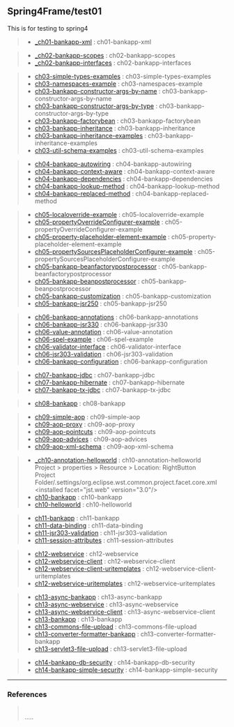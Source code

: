 ## Spring4Frame/test01
This is for testing to spring4

> - [_ch01-bankapp-xml](https://github.com/grtlinux/Spring4Frame/tree/master/test01/ch01-bankapp-xml "ch01-bankapp-xml") : ch01-bankapp-xml  
  
> - [_ch02-bankapp-scopes](https://github.com/grtlinux/Spring4Frame/tree/master/test01/ch02-bankapp-scopes "ch02-bankapp-scopes") : ch02-bankapp-scopes  
> - [_ch02-bankapp-interfaces](https://github.com/grtlinux/Spring4Frame/tree/master/test01/ch02-bankapp-interfaces "ch02-bankapp-interfaces") : ch02-bankapp-interfaces  
  
> - [ch03-simple-types-examples](https://github.com/grtlinux/Spring4Frame/tree/master/test01/ch03-simple-types-examples "ch03-simple-types-examples") : ch03-simple-types-examples  
> - [ch03-namespaces-example](https://github.com/grtlinux/Spring4Frame/tree/master/test01/ch03-namespaces-example "ch03-namespaces-example") : ch03-namespaces-example  
> - [ch03-bankapp-constructor-args-by-name](https://github.com/grtlinux/Spring4Frame/tree/master/test01/ch03-bankapp-constructor-args-by-name "ch03-bankapp-constructor-args-by-name") : ch03-bankapp-constructor-args-by-name  
> - [ch03-bankapp-constructor-args-by-type](https://github.com/grtlinux/Spring4Frame/tree/master/test01/ch03-bankapp-constructor-args-by-type "ch03-bankapp-constructor-args-by-type") : ch03-bankapp-constructor-args-by-type  
> - [ch03-bankapp-factorybean](https://github.com/grtlinux/Spring4Frame/tree/master/test01/ch03-bankapp-factorybean "ch03-bankapp-factorybean") : ch03-bankapp-factorybean  
> - [ch03-bankapp-inheritance](https://github.com/grtlinux/Spring4Frame/tree/master/test01/ch03-bankapp-inheritance "ch03-bankapp-inheritance") : ch03-bankapp-inheritance  
> - [ch03-bankapp-inheritance-examples](https://github.com/grtlinux/Spring4Frame/tree/master/test01/ch03-bankapp-inheritance-examples "ch03-bankapp-inheritance-examples") : ch03-bankapp-inheritance-examples  
> - [ch03-util-schema-examples](https://github.com/grtlinux/Spring4Frame/tree/master/test01/ch03-util-schema-examples "ch03-util-schema-examples") : ch03-util-schema-examples  
  
> - [ch04-bankapp-autowiring](https://github.com/grtlinux/Spring4Frame/tree/master/test01/ch04-bankapp-autowiring "ch04-bankapp-autowiring") : ch04-bankapp-autowiring  
> - [ch04-bankapp-context-aware](https://github.com/grtlinux/Spring4Frame/tree/master/test01/ch04-bankapp-context-aware "ch04-bankapp-context-aware") : ch04-bankapp-context-aware  
> - [ch04-bankapp-dependencies](https://github.com/grtlinux/Spring4Frame/tree/master/test01/ch04-bankapp-dependencies "ch04-bankapp-dependencies") : ch04-bankapp-dependencies  
> - [ch04-bankapp-lookup-method](https://github.com/grtlinux/Spring4Frame/tree/master/test01/ch04-bankapp-lookup-method "ch04-bankapp-lookup-method") : ch04-bankapp-lookup-method  
> - [ch04-bankapp-replaced-method](https://github.com/grtlinux/Spring4Frame/tree/master/test01/ch04-bankapp-replaced-method "ch04-bankapp-replaced-method") : ch04-bankapp-replaced-method  
  
> - [ch05-localoverride-example](https://github.com/grtlinux/Spring4Frame/tree/master/test01/ch05-localoverride-example "ch05-localoverride-example") : ch05-localoverride-example  
> - [ch05-propertyOverrideConfigurer-example](https://github.com/grtlinux/Spring4Frame/tree/master/test01/ch05-propertyOverrideConfigurer-example "ch05-propertyOverrideConfigurer-example") : ch05-propertyOverrideConfigurer-example  
> - [ch05-property-placeholder-element-example](https://github.com/grtlinux/Spring4Frame/tree/master/test01/ch05-property-placeholder-element-example "ch05-property-placeholder-element-example") : ch05-property-placeholder-element-example  
> - [ch05-propertySourcesPlaceholderConfigurer-example](https://github.com/grtlinux/Spring4Frame/tree/master/test01/ch05-propertySourcesPlaceholderConfigurer-example "ch05-propertySourcesPlaceholderConfigurer-example") : ch05-propertySourcesPlaceholderConfigurer-example  
> - [ch05-bankapp-beanfactorypostprocessor](https://github.com/grtlinux/Spring4Frame/tree/master/test01/ch05-bankapp-beanfactorypostprocessor "ch05-bankapp-beanfactorypostprocessor") : ch05-bankapp-beanfactorypostprocessor  
> - [ch05-bankapp-beanpostprocessor](https://github.com/grtlinux/Spring4Frame/tree/master/test01/ch05-bankapp-beanpostprocessor "ch05-bankapp-beanpostprocessor") : ch05-bankapp-beanpostprocessor  
> - [ch05-bankapp-customization](https://github.com/grtlinux/Spring4Frame/tree/master/test01/ch05-bankapp-customization "ch05-bankapp-customization") : ch05-bankapp-customization  
> - [ch05-bankapp-jsr250](https://github.com/grtlinux/Spring4Frame/tree/master/test01/ch05-bankapp-jsr250 "ch05-bankapp-jsr250") : ch05-bankapp-jsr250  
  
> - [ch06-bankapp-annotations](https://github.com/grtlinux/Spring4Frame/tree/master/test01/ch06-bankapp-annotations "ch06-bankapp-annotations") : ch06-bankapp-annotations  
> - [ch06-bankapp-jsr330](https://github.com/grtlinux/Spring4Frame/tree/master/test01/ch06-bankapp-jsr330 "ch06-bankapp-jsr330") : ch06-bankapp-jsr330  
> - [ch06-value-annotation](https://github.com/grtlinux/Spring4Frame/tree/master/test01/ch06-value-annotation "ch06-value-annotation") : ch06-value-annotation  
> - [ch06-spel-example](https://github.com/grtlinux/Spring4Frame/tree/master/test01/ch06-spel-example "ch06-spel-example") : ch06-spel-example  
> - [ch06-validator-interface](https://github.com/grtlinux/Spring4Frame/tree/master/test01/ch06-validator-interface "ch06-validator-interface") : ch06-validator-interface  
> - [ch06-jsr303-validation](https://github.com/grtlinux/Spring4Frame/tree/master/test01/ch06-jsr303-validation "ch06-jsr303-validation") : ch06-jsr303-validation  
> - [ch06-bankapp-configuration](https://github.com/grtlinux/Spring4Frame/tree/master/test01/ch06-bankapp-configuration "ch06-bankapp-configuration") : ch06-bankapp-configuration  
  
> - [ch07-bankapp-jdbc](https://github.com/grtlinux/Spring4Frame/tree/master/test01/ch07-bankapp-jdbc "ch07-bankapp-jdbc") : ch07-bankapp-jdbc  
> - [ch07-bankapp-hibernate](https://github.com/grtlinux/Spring4Frame/tree/master/test01/ch07-bankapp-hibernate "ch07-bankapp-hibernate") : ch07-bankapp-hibernate  
> - [ch07-bankapp-tx-jdbc](https://github.com/grtlinux/Spring4Frame/tree/master/test01/ch07-bankapp-tx-jdbc "ch07-bankapp-tx-jdbc") : ch07-bankapp-tx-jdbc  
  
> - [ch08-bankapp](https://github.com/grtlinux/Spring4Frame/tree/master/test01/ch08-bankapp "ch08-bankapp") : ch08-bankapp  
  
> - [ch09-simple-aop](https://github.com/grtlinux/Spring4Frame/tree/master/test01/ch09-simple-aop "ch09-simple-aop") : ch09-simple-aop  
> - [ch09-aop-proxy](https://github.com/grtlinux/Spring4Frame/tree/master/test01/ch09-aop-proxy "ch09-aop-proxy") : ch09-aop-proxy  
> - [ch09-aop-pointcuts](https://github.com/grtlinux/Spring4Frame/tree/master/test01/ch09-aop-pointcuts "ch09-aop-pointcuts") : ch09-aop-pointcuts  
> - [ch09-aop-advices](https://github.com/grtlinux/Spring4Frame/tree/master/test01/ch09-aop-advices "ch09-aop-advices") : ch09-aop-advices  
> - [ch09-aop-xml-schema](https://github.com/grtlinux/Spring4Frame/tree/master/test01/ch09-aop-xml-schema "ch09-aop-xml-schema") : ch09-aop-xml-schema  
  
> - [_ch10-annotation-helloworld](https://github.com/grtlinux/Spring4Frame/tree/master/test01/ch10-annotation-helloworld "ch10-annotation-helloworld") : ch10-annotation-helloworld  
    Project > properties > Resource > Location: RightButton  
    Project Folder/.settings/org.eclipse.wst.common.project.facet.core.xml  
    &lt;installed facet="jst.web" version="3.0"/&gt;  
> - [ch10-bankapp](https://github.com/grtlinux/Spring4Frame/tree/master/test01/ch10-bankapp "ch10-bankapp") : ch10-bankapp  
> - [ch10-helloworld](https://github.com/grtlinux/Spring4Frame/tree/master/test01/ch10-helloworld "ch10-helloworld") : ch10-helloworld  
  
> - [ch11-bankapp](https://github.com/grtlinux/Spring4Frame/tree/master/test01/ch11-bankapp "ch11-bankapp") : ch11-bankapp  
> - [ch11-data-binding](https://github.com/grtlinux/Spring4Frame/tree/master/test01/ch11-data-binding "ch11-data-binding") : ch11-data-binding  
> - [ch11-jsr303-validation](https://github.com/grtlinux/Spring4Frame/tree/master/test01/ch11-jsr303-validation "ch11-jsr303-validation") : ch11-jsr303-validation  
> - [ch11-session-attributes](https://github.com/grtlinux/Spring4Frame/tree/master/test01/ch11-session-attributes "ch11-session-attributes") : ch11-session-attributes  
  
> - [ch12-webservice](https://github.com/grtlinux/Spring4Frame/tree/master/test01/ch12-webservice "ch12-webservice") : ch12-webservice  
> - [ch12-webservice-client](https://github.com/grtlinux/Spring4Frame/tree/master/test01/ch12-webservice-client "ch12-webservice-client") : ch12-webservice-client  
> - [ch12-webservice-client-uritemplates](https://github.com/grtlinux/Spring4Frame/tree/master/test01/ch12-webservice-client-uritemplates "ch12-webservice-client-uritemplates") : ch12-webservice-client-uritemplates  
> - [ch12-webservice-uritemplates](https://github.com/grtlinux/Spring4Frame/tree/master/test01/ch12-webservice-uritemplates "ch12-webservice-uritemplates") : ch12-webservice-uritemplates  
  
> - [ch13-async-bankapp](https://github.com/grtlinux/Spring4Frame/tree/master/test01/ch13-async-bankapp "ch13-async-bankapp") : ch13-async-bankapp  
> - [ch13-async-webservice](https://github.com/grtlinux/Spring4Frame/tree/master/test01/ch13-async-webservice "ch13-async-webservice") : ch13-async-webservice  
> - [ch13-async-webservice-client](https://github.com/grtlinux/Spring4Frame/tree/master/test01/ch13-async-webservice-client "ch13-async-webservice-client") : ch13-async-webservice-client  
> - [ch13-bankapp](https://github.com/grtlinux/Spring4Frame/tree/master/test01/ch13-bankapp "ch13-bankapp") : ch13-bankapp  
> - [ch13-commons-file-upload](https://github.com/grtlinux/Spring4Frame/tree/master/test01/ch13-commons-file-upload "ch13-commons-file-upload") : ch13-commons-file-upload  
> - [ch13-converter-formatter-bankapp](https://github.com/grtlinux/Spring4Frame/tree/master/test01/ch13-converter-formatter-bankapp "ch13-converter-formatter-bankapp") : ch13-converter-formatter-bankapp  
> - [ch13-servlet3-file-upload](https://github.com/grtlinux/Spring4Frame/tree/master/test01/ch13-servlet3-file-upload "ch13-servlet3-file-upload") : ch13-servlet3-file-upload  
  
> - [ch14-bankapp-db-security](https://github.com/grtlinux/Spring4Frame/tree/master/test01/ch14-bankapp-db-security "ch14-bankapp-db-security") : ch14-bankapp-db-security  
> - [ch14-bankapp-simple-security](https://github.com/grtlinux/Spring4Frame/tree/master/test01/ch14-bankapp-simple-security "ch14-bankapp-simple-security") : ch14-bankapp-simple-security  
  
-----
### References
> []("")  
.....
